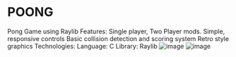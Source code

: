 # POONG
Pong Game using Raylib
Features:
Single player, Two Player mods.
Simple, responsive controls
Basic collision detection and scoring system
Retro style graphics
Technologies:
Language: C
Library: Raylib
![image](https://github.com/user-attachments/assets/5ce072aa-defb-449f-be94-00b07f07823c)
![image](https://github.com/user-attachments/assets/36db3e4b-0bb7-4831-843b-346d994a9002)

